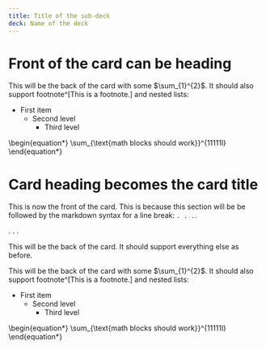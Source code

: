```yaml
---
title: Title of the sub-deck 
deck: Name of the deck
---
```


# Front of the card can be heading

This will be the back of the card with some $\sum_{1}^{2}$. It should also
support footnote^[This is a footnote.] and nested lists:

- First item
  - Second level
    - Third level

\begin{equation*}
  \sum_{\text{math blocks should work}}^{11111l}
\end{equation*}

# Card heading becomes the card title

This is now the front of the card. This is because this section will be be
followed by the markdown syntax for a line break: `. . .`.

. . .

This will be the back of the card. It should support everything else as before.

This will be the back of the card with some $\sum_{1}^{2}$. It should also
support footnote^[This is a footnote.] and nested lists:

- First item
  - Second level
    - Third level

\begin{equation*}
  \sum_{\text{math blocks should work}}^{11111l}
\end{equation*}
